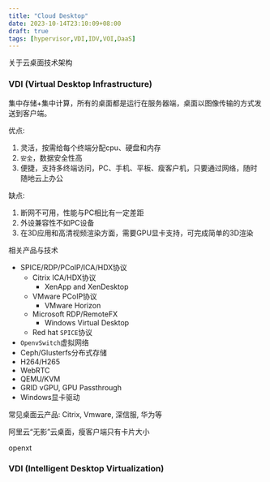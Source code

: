```yaml
---
title: "Cloud Desktop"
date: 2023-10-14T23:10:09+08:00
draft: true
tags: [hypervisor,VDI,IDV,VOI,DaaS]
---
```


关于云桌面技术架构

### VDI (Virtual Desktop Infrastructure)

集中存储+集中计算，所有的桌面都是运行在服务器端，桌面以图像传输的方式发送到客户端。

优点:

1. 灵活，按需给每个终端分配cpu、硬盘和内存
2. `安全`，数据安全性高
3. 便捷，支持多终端访问，PC、手机、平板、瘦客户机，只要通过网络，随时随地云上办公

缺点:

1. 断网不可用，性能与PC相比有一定差距
2. 外设兼容性不如PC设备
3. 在3D应用和高清视频渲染方面，需要GPU显卡支持，可完成简单的3D渲染

相关产品与技术

- SPICE/RDP/PCoIP/ICA/HDX协议
    - Citrix ICA/HDX协议
        - XenApp and XenDesktop
    - VMware PCoIP协议
        - VMware Horizon
    - Microsoft RDP/RemoteFX
        - Windows Virtual Desktop
    - Red hat `SPICE`协议
- `OpenvSwitch`虚拟网络
- Ceph/Glusterfs分布式存储
- H264/H265
- WebRTC
- QEMU/KVM
- GRID vGPU, GPU Passthrough
- Windows显卡驱动

常见桌面云产品: Citrix, Vmware, 深信服, 华为等

阿里云“无影”云桌面，瘦客户端只有卡片大小

openxt

### VDI (Intelligent Desktop Virtualization)

